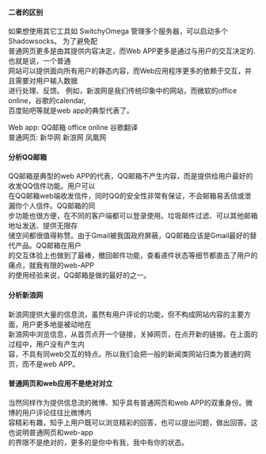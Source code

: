 ﻿#### 二者的区别

如果想使用其它工具如 SwitchyOmega 管理多个服务器，可以启动多个 Shadowsocks。 为了避免配  
普通网页更多是由其提供内容决定，而Web APP更多是通过与用户的交互决定的.也就是说，一个普通  
网站可以提供面向所有用户的静态内容，而Web应用程序更多的依赖于交互，并且需要对用户输入数据  
进行处理、反馈。 例如，新浪网是我们传统印象中的网站，而微软的office online，谷歌的calendar,  
百度贴吧等就是web app的典型代表了。  

Web app:	QQ邮箱	office online	谷歌翻译  
普通网页:	新华网		新浪网			凤凰网

#### 分析QQ邮箱
QQ邮箱是典型的web APP的代表，QQ邮箱不产生内容，而是提供给用户最好的收发QQ信件功能。用户可以  
在QQ邮箱web端收发信件，同时QQ的安全性非常有保证，不会邮箱易丢信或泄漏你个人信件。QQ邮箱的同  
步功能也很方便，在不同的客户端都可以登录使用。垃圾邮件过滤、可以其他邮箱地址发送、提供无限存  
储空间都很值得称赞。由于Gmail被我国政府屏蔽，QQ邮箱应该是Gmail最好的替代产品。QQ邮箱在用户  
的交互体验上也做到了最棒，撤回邮件功能，查看递件状态等细节都直击了用户的痛点，就我有限的web-APP  
的使用经验来说，QQ邮箱是做的最好的之一。

#### 分析新浪网
新浪网提供大量的信息流，虽然有用户评论的功能，但不构成网站内容的主要方面，用户更多地是被动地在  
新浪网中浏览信息，从首页点开一个链接，关掉网页，在点开新的链接。在上面的过程中，用户没有产生内  
容，不具有同web交互的特点。所以我们会把一般的新闻类网站归类为普通的网页，而不是web APP。

#### 普通网页和web应用不是绝对对立
当然同样作为提供信息流的微博、知乎具有普通网页和web APP的双重身份。微博的用户评论往往比微博内  
容精彩有趣，知乎上用户既可以浏览精彩的回答，也可以提出问题，做出回答。这也说明普通网页和web-app  
的界限不是绝对的，更多的是你中有我，我中有你的状态。

